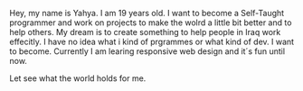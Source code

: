 Hey, my name is Yahya. I am 19 years old. I want to become a Self-Taught programmer and work on projects to make the wolrd a little bit better and to help others.
My dream is to create something to help people in Iraq work effecitly. I have no idea what i kind of prgrammes or what kind of dev. I want to become. Currently I am learing
responsive web design and it´s fun until now.

Let see what the world holds for me.
